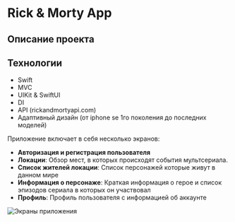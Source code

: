 # Rick & Morty App

## Описание проекта

## Технологии
- Swift
- MVC 
- UIKit & SwiftUI
- DI
- API (rickandmortyapi.com)
- Адаптивный дизайн (от iphone se 1го поколения до последних моделей)

Приложение включает в себя несколько экранов:
- **Авторизация и регистрация пользователя** 
- **Локации**: Обзор мест, в которых происходят события мультсериала.
- **Список жителей локации**: Список персонажей которые живут в данном мире 
- **Информация о персонаже**: Краткая информация о герое и список эпизодов сериала в которых он участвовал
- **Профиль**: Профиль пользователя с информацией об аккаунте

![Экраны приложения]([https://raw.githubusercontent.com/username/projectname/commit/img.png](https://github.com/Ytsyy/iosSchool_HH/blob/beac08f2a8a46095427b9242028134dc476fe9f5/All%20screen%20.png)https://github.com/Ytsyy/iosSchool_HH/blob/beac08f2a8a46095427b9242028134dc476fe9f5/All%20screen%20.png)

